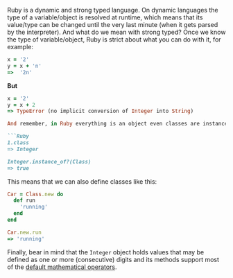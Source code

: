 Ruby is a dynamic and strong typed language. On dynamic languages the type of a variable/object is resolved at runtime, which means that its value/type can be changed until the very last minute (when it gets parsed by the interpreter).
And what do we mean with strong typed? Once we know the type of variable/object, Ruby is strict about what you can do with it, for example:

```ruby
x = '2'
y = x + 'n'
=>  '2n'
```

**But**

```ruby
x = '2'
y = x + 2
=> TypeError (no implicit conversion of Integer into String)

And remember, in Ruby everything is an object even classes are instances of the class `Class`, for example:

```Ruby
1.class
=> Integer

Integer.instance_of?(Class)
=> true
```

This means that we can also define classes like this:

```ruby
Car = Class.new do
  def run
    'running'
  end
end

Car.new.run
=> 'running'
```

Finally, bear in mind that the `Integer` object holds values that may be defined as one or more (consecutive) digits and its methods support most of the [default mathematical operators][integers-docs].

[integers-docs]: https://ruby-doc.org/core-2.7.0/Integer.html
